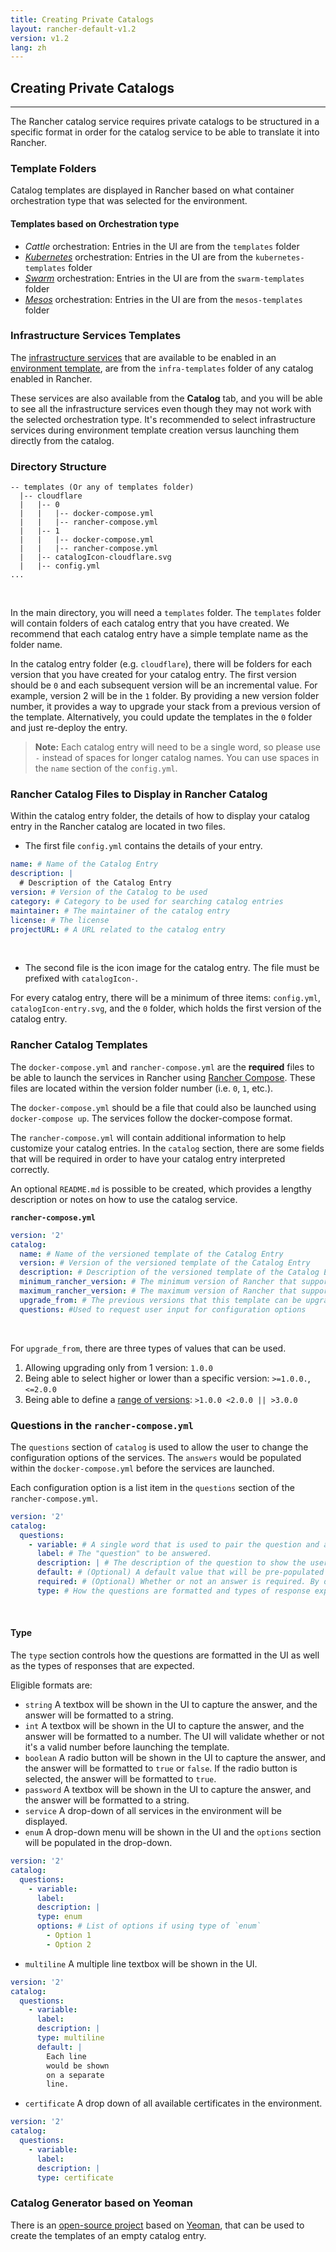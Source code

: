 ```yaml
---
title: Creating Private Catalogs
layout: rancher-default-v1.2
version: v1.2
lang: zh
---
```


## Creating Private Catalogs
---

The Rancher catalog service requires private catalogs to be structured in a specific format in order for the catalog service to be able to translate it into Rancher.

### Template Folders

Catalog templates are displayed in Rancher based on what container orchestration type that was selected for the environment.

#### Templates based on Orchestration type

* _Cattle_ orchestration: Entries in the UI are from the `templates` folder
* _[Kubernetes]({{site.baseurl}}/rancher/{{page.version}}/{{page.lang}}/kubernetes/)_ orchestration: Entries in the UI are from the `kubernetes-templates` folder
* _[Swarm]({{site.baseurl}}/rancher/{{page.version}}/{{page.lang}}/swarm/)_ orchestration: Entries in the UI are from the `swarm-templates` folder
* _[Mesos]({{site.baseurl}}/rancher/{{page.version}}/{{page.lang}}/mesos/)_ orchestration: Entries in the UI are from the `mesos-templates` folder

### Infrastructure Services Templates

The [infrastructure services]({{site.baseurl}}/rancher/{{page.version}}/{{page.lang}}/rancher-services/) that are available to be enabled in an [environment template]({{site.baseurl}}/rancher/{{page.version}}/{{page.lang}}/environments/#what-is-an-environment-template), are from the `infra-templates` folder of any catalog enabled in Rancher.

These services are also available from the **Catalog** tab, and you will be able to see all the infrastructure services even though they may not work with the selected orchestration type. It's recommended to select infrastructure services during environment template creation versus launching them directly from the catalog.

### Directory Structure

```
-- templates (Or any of templates folder)
  |-- cloudflare
  |   |-- 0
  |   |   |-- docker-compose.yml
  |   |   |-- rancher-compose.yml
  |   |-- 1
  |   |   |-- docker-compose.yml
  |   |   |-- rancher-compose.yml
  |   |-- catalogIcon-cloudflare.svg
  |   |-- config.yml
...
```
<br>

In the main directory, you will need a `templates` folder. The `templates` folder will contain folders of each catalog entry that you have created. We recommend that each catalog entry have a simple template name as the folder name.

In the catalog entry folder (e.g. `cloudflare`), there will be folders for each version that you have created for your catalog entry. The first version should be `0` and each subsequent version will be an incremental value. For example, version 2 will be in the `1` folder. By providing a new version folder number, it provides a way to upgrade your stack from a previous version of the template. Alternatively, you could update the templates in the `0` folder and just re-deploy the entry.

> **Note:** Each catalog entry will need to be a single word, so please use `-` instead of spaces for longer catalog names. You can use spaces in the `name` section of the `config.yml`.

### Rancher Catalog Files to Display in Rancher Catalog

Within the catalog entry folder, the details of how to display your catalog entry in the Rancher catalog are located in two files.

* The first file `config.yml` contains the details of your entry.

```yaml
name: # Name of the Catalog Entry
description: |
  # Description of the Catalog Entry
version: # Version of the Catalog to be used
category: # Category to be used for searching catalog entries
maintainer: # The maintainer of the catalog entry
license: # The license
projectURL: # A URL related to the catalog entry
```
<br>

* The second file is the icon image for the catalog entry. The file must be prefixed with `catalogIcon-`.

For every catalog entry, there will be a minimum of three items: `config.yml`, `catalogIcon-entry.svg`, and the `0` folder, which holds the first version of the catalog entry.

### Rancher Catalog Templates

The `docker-compose.yml` and `rancher-compose.yml` are the **required** files to be able to launch the services in Rancher using [Rancher Compose]({{site.baseurl}}/rancher/{{page.version}}/{{page.lang}}/cattle/adding-services/#adding-services-with-rancher-compose). These files are located within the version folder number (i.e. `0`, `1`, etc.).

The `docker-compose.yml` should be a file that could also be launched using `docker-compose up`. The services follow the docker-compose format.

The `rancher-compose.yml` will contain additional information to help customize your catalog entries. In the `catalog` section, there are some fields that will be required in order to have your catalog entry interpreted correctly.

An optional `README.md` is possible to be created, which provides a lengthy description or notes on how to use the catalog service.


**`rancher-compose.yml`**

```yaml
version: '2'
catalog:
  name: # Name of the versioned template of the Catalog Entry
  version: # Version of the versioned template of the Catalog Entry
  description: # Description of the versioned template of the Catalog Entry
  minimum_rancher_version: # The minimum version of Rancher that supports the template, v1.0.1 and 1.0.1 are acceptable inputs
  maximum_rancher_version: # The maximum version of Rancher that supports the template, v1.0.1 and 1.0.1 are acceptable inputs
  upgrade_from: # The previous versions that this template can be upgraded from
  questions: #Used to request user input for configuration options
```
<br>

For `upgrade_from`, there are three types of values that can be used.

1. Allowing upgrading only from 1 version: `1.0.0`
2. Being able to select higher or lower than a specific version: `>=1.0.0.`, `<=2.0.0`
3. Being able to define a [range of versions](https://github.com/blang/semver#ranges): `>1.0.0 <2.0.0 || >3.0.0`

### Questions in the `rancher-compose.yml`

The `questions` section of `catalog` is used to allow the user to change the configuration options of the services. The `answers` would be populated within the `docker-compose.yml` before the services are launched.

Each configuration option is a list item in the `questions` section of the `rancher-compose.yml`.

```yaml
version: '2'
catalog:
  questions:
    - variable: # A single word that is used to pair the question and answer.
      label: # The "question" to be answered.
      description: | # The description of the question to show the user how to answer the question.
      default: # (Optional) A default value that will be pre-populated into the UI
      required: # (Optional) Whether or not an answer is required. By default, it's considered `false`.
      type: # How the questions are formatted and types of response expected
```
<br>

#### Type

The `type` section controls how the questions are formatted in the UI as well as the types of responses that are expected.

Eligible formats are:

* `string` A textbox will be shown in the UI to capture the answer, and the answer will be formatted to a string.
* `int` A textbox will be shown in the UI to capture the answer, and the answer will be formatted to a number. The UI will validate whether or not it's a valid number before launching the template.
* `boolean` A radio button will be shown in the UI to capture the answer, and the answer will be formatted to `true` or `false`. If the radio button is selected, the answer will be formatted to `true`.
* `password` A textbox will be shown in the UI to capture the answer, and the answer will be formatted to a string.
* `service` A drop-down of all services in the environment will be displayed.
* `enum` A drop-down menu will be shown in the UI and the `options` section will be populated in the drop-down.

```yaml
version: '2'
catalog:
  questions:
    - variable:
      label:
      description: |
      type: enum   
      options: # List of options if using type of `enum`
        - Option 1
        - Option 2
```

* `multiline` A multiple line textbox will be shown in the UI.

```yaml
version: '2'
catalog:
  questions:
    - variable:
      label:
      description: |
      type: multiline
      default: |
        Each line
        would be shown
        on a separate
        line.
```

* `certificate` A drop down of all available certificates in the environment.

```yaml
version: '2'
catalog:
  questions:
    - variable:
      label:
      description: |
      type: certificate
```

### Catalog Generator based on Yeoman

There is an [open-source project](https://github.com/slashgear/generator-rancher-catalog) based on [Yeoman](http://yeoman.io/), that can be used to create the templates of an empty catalog entry.
